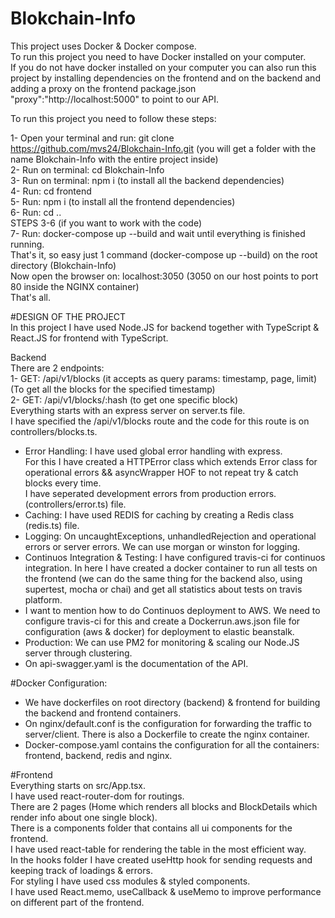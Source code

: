 # Blokchain-Info 
This project uses Docker & Docker compose. <br />
To run this project you need to have Docker installed on your computer. <br />
If you do not have docker installed on your computer you can also run this project by installing dependencies on the frontend and on the backend and adding a proxy on the frontend package.json "proxy":"http://localhost:5000" to point to our API.

To run this project you need to follow these steps: <br />

1- Open your terminal and run: git clone https://github.com/mvs24/Blokchain-Info.git (you will get a folder with the name Blokchain-Info with the entire project inside) <br />
2- Run on terminal: cd Blokchain-Info <br />
3- Run on terminal: npm i (to install all the backend dependencies) <br />
4- Run: cd frontend <br />
5- Run: npm i (to install all the frontend dependencies) <br />
6- Run: cd .. <br />
STEPS 3-6 (if you want to work with the code) <br />
7- Run: docker-compose up --build and wait until everything is finished running. <br />
That's it, so easy just 1 command (docker-compose up --build) on the root directory (Blokchain-Info) <br />
Now open the browser on: localhost:3050 (3050 on our host points to port 80 inside the NGINX container) <br />
That's all. <br />

#DESIGN OF THE PROJECT <br />
In this project I have used Node.JS for backend together with TypeScript & React.JS for frontend with TypeScript.<br />

Backend<br />
There are 2 endpoints: <br />
1- GET: /api/v1/blocks (it accepts as query params: timestamp, page, limit) (To get all the blocks for the specified timestamp)<br />
2- GET: /api/v1/blocks/:hash (to get one specific block)<br />
Everything starts with an express server on server.ts file.<br />
I have specified the /api/v1/blocks route and the code for this route is on controllers/blocks.ts.<br />
* Error Handling: I have used global error handling with express.<br />
For this I have created a HTTPError class which extends Error class for operational errors && asyncWrapper HOF to not repeat try & catch blocks every time.<br />
I have seperated development errors from production errors. (controllers/error.ts) file.<br />
* Caching: I have used REDIS for caching by creating a Redis class (redis.ts) file.<br />
* Logging: On uncaughtExceptions, unhandledRejection and operational errors or server errors. We can use morgan or winston for logging. 
* Continuos Integration & Testing: I have configured travis-ci for continuos integration. In here I have created a docker container to run all tests on the frontend (we can do the same thing for the backend also, using supertest, mocha or chai) and get all statistics about tests on travis platform.
* I want to mention how to do Continuos deployment to AWS. We need to configure travis-ci for this and create a Dockerrun.aws.json file for configuration (aws & docker) for deployment to elastic beanstalk.<br />
* Production: We can use PM2 for monitoring & scaling our Node.JS server through clustering.
* On api-swagger.yaml is the documentation of the API.<br />

#Docker Configuration:
* We have dockerfiles on root directory (backend) & frontend for building the backend and frontend containers.<br />
* On nginx/default.conf is the configuration for forwarding the traffic to server/client. There is also a Dockerfile to create the nginx container.<br />
* Docker-compose.yaml contains the configuration for all the containers: frontend, backend, redis and nginx.<br />

#Frontend<br/>
Everything starts on src/App.tsx.<br />
I have used react-router-dom for routings.<br />
There are 2 pages (Home which renders all blocks and BlockDetails which render info about one single block).<br />
There is a components folder that contains all ui components for the frontend.<br />
I have used react-table for rendering the table in the most efficient way.<br />
In the hooks folder I have created useHttp hook for sending requests and keeping track of loadings & errors.<br />
For styling I have used css modules & styled components.<br />
I have used React.memo, useCallback & useMemo to improve performance on different part of the frontend.
